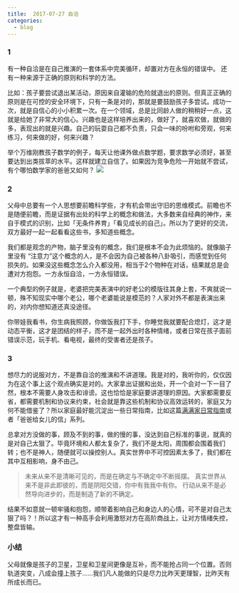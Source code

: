 ```yaml
---
title:  2017-07-27 自洽
categories: 
  - blog
---
```


### 1
有一种自洽是在自己推演的一套体系中完美循环，却置对方在永恒的错误中。
还有一种来源于正确的原则和科学的方法。

比如：孩子要尝试退出某活动，原因来自灌输的危险就退出的原则。但真正正确的原则是在可控的安全环境下，只有一条是对的，那就是要鼓励孩子多尝试。成功一次，就是自信心的小小积累一次。在一个领域，总是比同龄人做的稍稍好一点，这就是给她了非常大的信心。兴趣也是这样培养出来的，做好了，就喜欢做，就做的多，表现出的就是兴趣。自己的玩耍自己都不负责，只会一味的吩咐和旁观，何来练习，何来做的好，何来兴趣？

举个万维刚教孩子数学的例子，每天让他课外做点数学题，要求数学必须好，甚至要达到出类拔萃的水平。这样就建立自信了。如果因为竞争危险一开始就不尝试，有个哪怕数学家的爸爸又如何？
![](http://7xs0kh.com1.z0.glb.clouddn.com/2017-09-05-IMG_2022.PNG)

### 2
父母中总要有一个人思想要前瞻科学些，才有机会带出守旧的思维模式。前瞻也不是随便前瞻，而是证据有出处的科学上的概念和做法，大多数来自经典的神作，来自于模式的识别，比如「无条件养育」「看见成长的自己」。所以为了更好的交流，双方最好一起一起看看这些书，多知道些概念。

我们都是观念的产物，脑子里没有的概念，我们是根本不会为此烦恼的。就像脑子里没有 “注意力”这个概念的人，是不会因为自己被各种八卦吸引，而感觉到任何损失的。如果没这些概念怎么介入都没用，相当于2个物种在对话，结果就总是会遭对方抱怨。一方永恒自洽，一方永恒错误。

一个典型的例子就是，老婆把完美表演中的好老公的模版往其身上套，不爽就说一顿，殊不知现实中哪个老公，哪个老婆能说是模范的？人家对外不都是表演出来的，对内你想知道还真没途径。

你带娃我看书，你生病我照顾，你做饭我打下手，你睡觉我就要配合熄灯，这才是动态平衡，这才是团结的样子，而不是一起外出时各种情绪，或者日常在孩子面前错误示范，玩手机、看电视，最终的受害者还是孩子。

### 3
想尽力的说服对方，不是靠自洽的推演和不讲道理。我是对的，我听你的，仅仅因为在这个事上这个观点确实是对的。大家拿出证据和出处，开一个会对一下一目了然，根本不需要人身攻击和诽谤。这也恰恰是家庭要讲道理的原因。大家都需要反省，都需要机制和协议来约束，社会就是靠这些机制和协议高效运转的，家庭又为何不能借鉴了？所以家庭最好能沉淀出一些日常指南，比如这篇[满满家日常指南](https://bigv027.github.io/FamilyRules.html)或者「爸爸给女儿的信」系列。

总拿对方没做的事，顾及不到的事，做的慢的事，没达到自己标准的事说，就真的是对自己太狠了。毕竟环境和人都太复杂了，我们不是太阳，周围都会围着我们转；也不是神人，随便就可以操控别人。真实世界中不可控因素太多了，我们都在其中互相影响，身不由己。
> 未来从来不是清晰可见的，而是在确定与不确定中不断摇摆。
真实世界从来不是非此即彼的，而是阴阳交错，你中有我我中有你。
行动从来不是必然导向进步的，而是制造了新的不确定。

结果不如意就一顿牢骚和抱怨，顺带着影响自己和身边人的心情，可不是对自己太狠了吗？！所以这才有一种高手会利用激怒对方在高阶商战上，让对方情绪失控，整盘皆输。

### 小结
父母就像是孩子的卫星，卫星和卫星间更像是互补，而不能抢占同一个位置。否则轨道突变，八成会撞上孩子……我们凡人能做的只是尽力比昨天更理智，比昨天有所成长而已。


